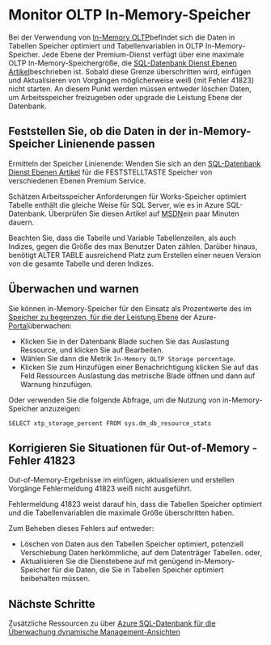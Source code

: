 <properties
    pageTitle="Überwachen von in-Memory-Speicher XTP | Microsoft Azure"
    description="Schätzung und Monitor XTP in-Memory-Speicher verwenden, Kapazität; Beheben Kapazität Fehlers 41823"
    services="sql-database"
    documentationCenter=""
    authors="jodebrui"
    manager="jhubbard"
    editor=""/>


<tags
    ms.service="sql-database"
    ms.workload="data-management"
    ms.tgt_pltfrm="na"
    ms.devlang="na"
    ms.topic="article"
    ms.date="10/03/2016"
    ms.author="jodebrui"/>


# <a name="monitor-in-memory-oltp-storage"></a>Monitor OLTP In-Memory-Speicher

Bei der Verwendung von [In-Memory OLTP](sql-database-in-memory.md)befindet sich die Daten in Tabellen Speicher optimiert und Tabellenvariablen in OLTP In-Memory-Speicher. Jede Ebene der Premium-Dienst verfügt über eine maximale OLTP In-Memory-Speichergröße, die [SQL-Datenbank Dienst Ebenen Artikel](sql-database-service-tiers.md#service-tiers-for-single-databases)beschrieben ist. Sobald diese Grenze überschritten wird, einfügen und Aktualisieren von Vorgängen möglicherweise weiß (mit Fehler 41823) nicht starten. An diesem Punkt werden müssen entweder löschen Daten, um Arbeitsspeicher freizugeben oder upgrade die Leistung Ebene der Datenbank.

## <a name="determine-whether-data-will-fit-within-the-in-memory-storage-cap"></a>Feststellen Sie, ob die Daten in der in-Memory-Speicher Linienende passen

Ermitteln der Speicher Linienende: Wenden Sie sich an den [SQL-Datenbank Dienst Ebenen Artikel](sql-database-service-tiers.md#service-tiers-for-single-databases) für die FESTSTELLTASTE Speicher von verschiedenen Ebenen Premium Service.

Schätzen Arbeitsspeicher Anforderungen für Works-Speicher optimiert Tabelle enthält die gleiche Weise für SQL Server, wie es in Azure SQL-Datenbank. Überprüfen Sie diesen Artikel auf [MSDN](https://msdn.microsoft.com/library/dn282389.aspx)ein paar Minuten dauern.

Beachten Sie, dass die Tabelle und Variable Tabellenzeilen, als auch Indizes, gegen die Größe des max Benutzer Daten zählen. Darüber hinaus, benötigt ALTER TABLE ausreichend Platz zum Erstellen einer neuen Version von die gesamte Tabelle und deren Indizes.

## <a name="monitoring-and-alerting"></a>Überwachen und warnen

Sie können in-Memory-Speicher für den Einsatz als Prozentwerte des im [Speicher zu begrenzen, für die der Leistung Ebene](sql-database-service-tiers.md#service-tiers-for-single-databases) der Azure- [Portal](https://portal.azure.com/)überwachen: 

- Klicken Sie in der Datenbank Blade suchen Sie das Auslastung Ressource, und klicken Sie auf Bearbeiten.
- Wählen Sie dann die Metrik `In-Memory OLTP Storage percentage`.
- Klicken Sie zum Hinzufügen einer Benachrichtigung klicken Sie auf das Feld Ressourcen Auslastung das metrische Blade öffnen und dann auf Warnung hinzufügen.

Oder verwenden Sie die folgende Abfrage, um die Nutzung von in-Memory-Speicher anzuzeigen:

    SELECT xtp_storage_percent FROM sys.dm_db_resource_stats


## <a name="correct-out-of-memory-situations---error-41823"></a>Korrigieren Sie Situationen für Out-of-Memory - Fehler 41823

Out-of-Memory-Ergebnisse im einfügen, aktualisieren und erstellen Vorgänge Fehlermeldung 41823 weiß nicht ausgeführt.

Fehlermeldung 41823 weist darauf hin, dass die Tabellen Speicher optimiert und die Tabellenvariablen die maximale Größe überschritten haben.

Zum Beheben dieses Fehlers auf entweder:


- Löschen von Daten aus den Tabellen Speicher optimiert, potenziell Verschiebung Daten herkömmliche, auf dem Datenträger Tabellen. oder,
- Aktualisieren Sie die Dienstebene auf mit genügend in-Memory-Speicher für die Daten, die Sie in Tabellen Speicher optimiert beibehalten müssen.

## <a name="next-steps"></a>Nächste Schritte
Zusätzliche Ressourcen zu über [Azure SQL-Datenbank für die Überwachung dynamische Management-Ansichten](sql-database-monitoring-with-dmvs.md)

